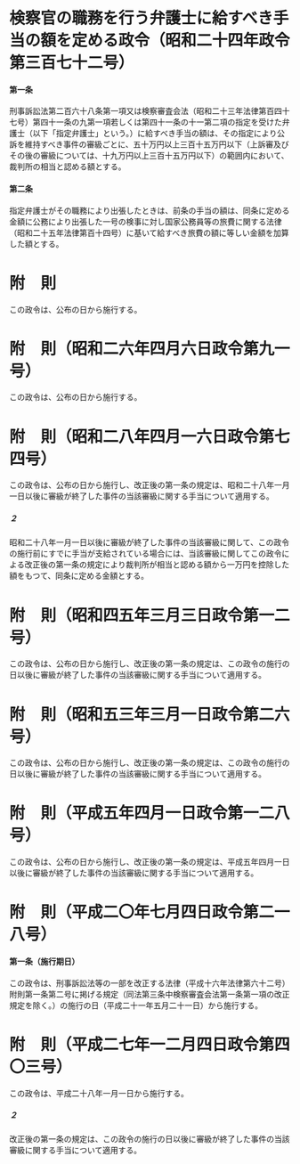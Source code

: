 # 検察官の職務を行う弁護士に給すべき手当の額を定める政令（昭和二十四年政令第三百七十二号）
#### 第一条
刑事訴訟法第二百六十八条第一項又は検察審査会法（昭和二十三年法律第百四十七号）第四十一条の九第一項若しくは第四十一条の十一第二項の指定を受けた弁護士（以下「指定弁護士」という。）に給すべき手当の額は、その指定により公訴を維持すべき事件の審級ごとに、五十万円以上三百十五万円以下（上訴審及びその後の審級については、十九万円以上三百十五万円以下）の範囲内において、裁判所の相当と認める額とする。
#### 第二条
指定弁護士がその職務により出張したときは、前条の手当の額は、同条に定める金額に公務により出張した一号の検事に対し国家公務員等の旅費に関する法律（昭和二十五年法律第百十四号）に基いて給すべき旅費の額に等しい金額を加算した額とする。
# 附　則
この政令は、公布の日から施行する。
# 附　則（昭和二六年四月六日政令第九一号）
この政令は、公布の日から施行する。
# 附　則（昭和二八年四月一六日政令第七四号）
この政令は、公布の日から施行し、改正後の第一条の規定は、昭和二十八年一月一日以後に審級が終了した事件の当該審級に関する手当について適用する。
##### ２
昭和二十八年一月一日以後に審級が終了した事件の当該審級に関して、この政令の施行前にすでに手当が支給されている場合には、当該審級に関してこの政令による改正後の第一条の規定により裁判所が相当と認める額から一万円を控除した額をもつて、同条に定める金額とする。
# 附　則（昭和四五年三月三日政令第一二号）
この政令は、公布の日から施行し、改正後の第一条の規定は、この政令の施行の日以後に審級が終了した事件の当該審級に関する手当について適用する。
# 附　則（昭和五三年三月一日政令第二六号）
この政令は、公布の日から施行し、改正後の第一条の規定は、この政令の施行の日以後に審級が終了した事件の当該審級に関する手当について適用する。
# 附　則（平成五年四月一日政令第一二八号）
この政令は、公布の日から施行し、改正後の第一条の規定は、平成五年四月一日以後に審級が終了した事件の当該審級に関する手当について適用する。
# 附　則（平成二〇年七月四日政令第二一八号）
#### 第一条（施行期日）
この政令は、刑事訴訟法等の一部を改正する法律（平成十六年法律第六十二号）附則第一条第二号に掲げる規定（同法第三条中検察審査会法第一条第一項の改正規定を除く。）の施行の日（平成二十一年五月二十一日）から施行する。
# 附　則（平成二七年一二月四日政令第四〇三号）
この政令は、平成二十八年一月一日から施行する。
##### ２
改正後の第一条の規定は、この政令の施行の日以後に審級が終了した事件の当該審級に関する手当について適用する。
